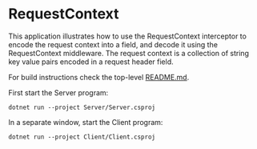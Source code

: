 # RequestContext

This application illustrates how to use the RequestContext interceptor to encode the request context into a field, and
decode it using the RequestContext middleware. The request context is a collection of string key value pairs encoded in
a request header field.

For build instructions check the top-level [README.md](../../README.md).

First start the Server program:

```shell
dotnet run --project Server/Server.csproj
```

In a separate window, start the Client program:

```shell
dotnet run --project Client/Client.csproj
```
